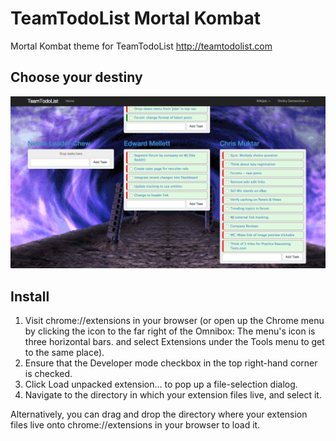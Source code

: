 # TeamTodoList Mortal Kombat
Mortal Kombat theme for TeamTodoList http://teamtodolist.com

## Choose your destiny
![Mortal Kombat theme for TeamTodoList](https://raw.githubusercontent.com/mrded/teamtodolist-mk/master/screenshot.png)

## Install

1. Visit chrome://extensions in your browser (or open up the Chrome menu by clicking the icon to the far right of the Omnibox: The menu's icon is three horizontal bars. and select Extensions under the Tools menu to get to the same place).
2. Ensure that the Developer mode checkbox in the top right-hand corner is checked.
3. Click Load unpacked extension… to pop up a file-selection dialog.
4. Navigate to the directory in which your extension files live, and select it.

Alternatively, you can drag and drop the directory where your extension files live onto chrome://extensions in your browser to load it.
